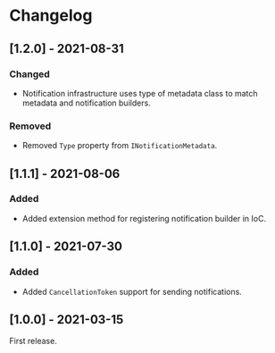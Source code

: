 # Changelog

## [1.2.0] - 2021-08-31

### Changed

- Notification infrastructure uses type of metadata class to match metadata and notification builders.

### Removed

- Removed `Type` property from `INotificationMetadata`.

## [1.1.1] - 2021-08-06

### Added

- Added extension method for registering notification builder in IoC.

## [1.1.0] - 2021-07-30

### Added

- Added `CancellationToken` support for sending notifications.

## [1.0.0] - 2021-03-15

First release.
